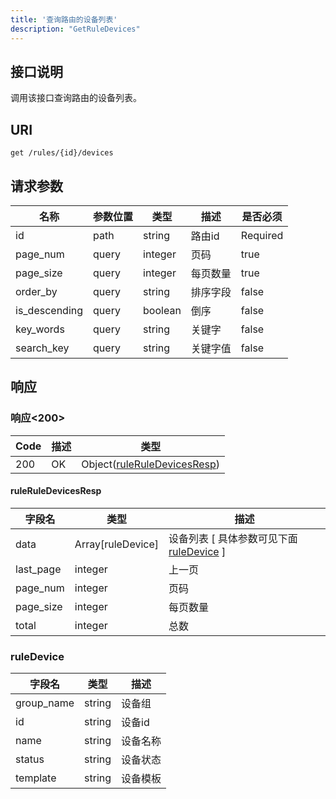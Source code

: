 ```yaml
---
title: '查询路由的设备列表'
description: "GetRuleDevices"
---
```

## 接口说明
调用该接口查询路由的设备列表。

## URI

```
get /rules/{id}/devices
```

## 请求参数

| 名称 | 参数位置 | 类型 | 描述 |  是否必须 |
| ---- | ---------- | ----------- | ----------- | ----------- |    
| id | path | string | 路由id |  Required |  
| page_num | query | integer | 页码 |  true |
| page_size | query | integer | 每页数量 |  true |
| order_by | query | string | 排序字段 |  false |
| is_descending | query | boolean | 倒序 |  false |
| key_words | query | string | 关键字 |  false |
| search_key | query | string | 关键字值 |  false |

## 响应


### 响应<200>
| Code | 描述 | 类型 |
| ---- | ----------- | ------ | 
| 200 | OK | Object([ruleRuleDevicesResp](#ruleRuleDevicesResp)) |

#### ruleRuleDevicesResp

| 字段名 | 类型 | 描述 |
| ---- | ---- | ----------- |  
| data | Array[ruleDevice] | 设备列表 [ 具体参数可见下面 [ruleDevice](#ruleDevice) ] | 
| last_page | integer | 上一页 | 
| page_num | integer | 页码 | 
| page_size | integer | 每页数量 | 
| total | integer | 总数 |


### ruleDevice
| 字段名 | 类型 | 描述 |
| ---- | ---- | ----------- | 
| group_name | string | 设备组 | 
| id | string | 设备id | 
| name | string | 设备名称 | 
| status | string | 设备状态 | 
| template | string | 设备模板 |







